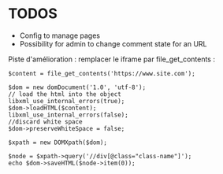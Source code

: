 TODOS 
=====

- Config to manage pages
- Possibility for admin to change comment state for an URL

Piste d'amélioration : remplacer le iframe par file_get_contents :
```
$content = file_get_contents('https://www.site.com');

$dom = new domDocument('1.0', 'utf-8'); 
// load the html into the object 
libxml_use_internal_errors(true);
$dom->loadHTML($content); 
libxml_use_internal_errors(false);
//discard white space 
$dom->preserveWhiteSpace = false; 

$xpath = new DOMXpath($dom);

$node = $xpath->query('//div[@class="class-name"]');
echo $dom->saveHTML($node->item(0));
```